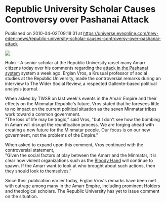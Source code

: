 # Republic University Scholar Causes Controversy over Pashanai Attack
Published on 2010-04-02T09:18:31 at https://universe.eveonline.com/new-eden-news/republic-university-scholar-causes-controversy-over-pashanai-attack

![](http://www.eve-mercury.net/images/mercurybanner.png)  
  
Hulm - A senior scholar at the Republic University upset many Amarr citizens today over his comments regarding the [ attack in the Pashanai system]( http://www.eveonline.com/news.asp?a=single&nid=3764&tid=4) system a week ago. Erglan Vros, a Krusual professor of social studies at the Republic University, made the controversial remarks during an interview to The Wider Social Review, a respected Gallente-based political analysis journal.

When asked by TWSR on last week's events in the Amarr Empire and their effects on the Minmatar Republic's future, Vros stated that he foresees little to no impact on the current political situation as the seven Minmatar tribes work toward a common government.   
"The loss of life may be tragic," said Vros, "but I don't see how the bombing in Amarr will disrupt the reunification process. We are forging ahead with creating a new future for the Minmatar people. Our focus is on our new government, not the problems of the Empire."

When asked to expand upon this comment, Vros continued with the controversial statement,   
"Given the social factors at play between the Amarr and the Minmatar, it is clear how violent organizations such as the [ Bloody Hand]( http://wiki.eveonline.com/en/wiki/The_Bloody_Hands_of_Matar) will continue to spawn. If the Amarr want to look at who brought about such actions, then they should look to themselves."

Since their publication earlier today, Erglan Vros's remarks have been met with outrage among many in the Amarr Empire, including prominent Holders and theological scholars. The Republic University has yet to issue comment on the situation.
